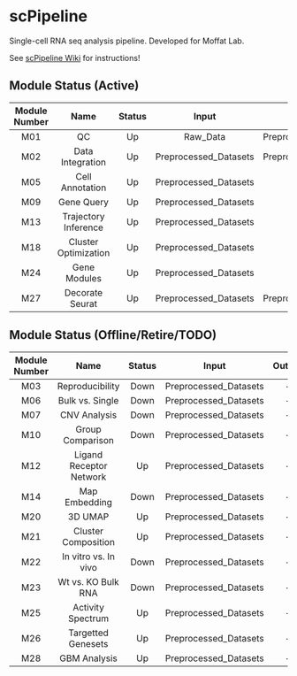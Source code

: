 # scPipeline
Single-cell RNA seq analysis pipeline. Developed for Moffat Lab. 

See  [scPipeline Wiki](https://github.com/NMikolajewicz/scPipeline/wiki) for instructions!

## Module Status (Active)

| Module Number | Name | Status | Input | Output | scPipeline Configured | Priority |
|:---: |:---: |:---:   |:---:  |:---: | :---: | :---: |
| M01  | QC | Up | Raw_Data | Preprocessed_Datasets | Yes | High |
| M02  | Data Integration | Up | Preprocessed_Datasets | Preprocessed_Datasets | Yes | High |
| M05  | Cell Annotation | Up | Preprocessed_Datasets | - | Yes | High |
| M09  | Gene Query | Up | Preprocessed_Datasets | - | Yes | High |
| M13  | Trajectory Inference | Up | Preprocessed_Datasets | - | No | Moderate |
| M18  | Cluster Optimization | Up | Preprocessed_Datasets | - | Yes | High |
| M24  | Gene Modules | Up | Preprocessed_Datasets | - | Yes | Moderate |
| M27  | Decorate Seurat | Up | Preprocessed_Datasets | Preprocessed_Datasets | Yes | High |


## Module Status (Offline/Retire/TODO)

| Module Number | Name | Status | Input | Output | scPipeline Configured | Priority |
|:---: |:---: |:---:   |:---:  |:---: | :---: | :---: |
| M03  | Reproducibility | Down | Preprocessed_Datasets | - | No | Low |
| M06  | Bulk vs. Single | Down | Preprocessed_Datasets | - | No | Low |
| M07  | CNV Analysis | Down | Preprocessed_Datasets | - | No | High |
| M10  | Group Comparison | Down | Preprocessed_Datasets | - | No | Moderate |
| M12  | Ligand Receptor Network | Up | Preprocessed_Datasets | - | No | Moderate |
| M14  | Map Embedding | Down | Preprocessed_Datasets | - | No | Low |
| M20  | 3D UMAP | Up | Preprocessed_Datasets | - | No | Low |
| M21  | Cluster Composition | Up | Preprocessed_Datasets | - | No | Low |
| M22  | In vitro vs. In vivo | Down | Preprocessed_Datasets | - | No | Low |
| M23  | Wt vs. KO Bulk RNA | Down | Preprocessed_Datasets | - | No | Low |
| M25  | Activity Spectrum | Up | Preprocessed_Datasets | - | No | Low |
| M26  | Targetted Genesets | Up | Preprocessed_Datasets | - | No | High |
| M28  | GBM Analysis | Up | Preprocessed_Datasets | - | No | Moderate |
